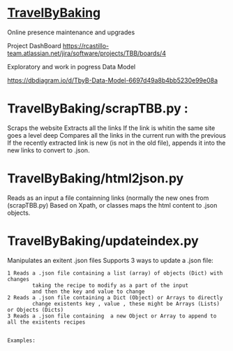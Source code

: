 # [TravelByBaking](https://travelbybaking.com)
Online presence maintenance and upgrades


Project DashBoard
https://rcastillo-team.atlassian.net/jira/software/projects/TBB/boards/4

Exploratory and work in pogress Data Model 

https://dbdiagram.io/d/TbyB-Data-Model-6697d49a8b4bb5230e99e08a



TravelByBaking/scrapTBB.py  : 
==========================
 Scraps the website
 Extracts all the links
 If the link is whitin the same site goes a level deep
 Compares all the links in the current run with the previous
 If the recently extracted link is new (is not in the old file), appends it into the new links to convert to .json.

 TravelByBaking/html2json.py
 ===========================
 Reads as an input a file containning links (normally the new ones from (scrapTBB.py)
 Based on Xpath, or classes maps the html content to .json objects.


TravelByBaking/updateindex.py
=============================

Manipulates an exitent .json files
Supports 3 ways to update a .json file:
    
    1 Reads a .json file containing a list (array) of objects (Dict) with changes
            taking the recipe to modify as a part of the input 
            and then the key and value to change
    2 Reads a .json file containing a Dict (Object) or Arrays to directly
            change existents key , value , these might be Arrays (Lists) or Objects (Dicts)
    3 Reads a .json file containing  a new Object or Array to append to all the existents recipes
    

    Examples:



